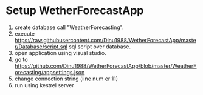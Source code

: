 # Setup WetherForecastApp
01) create database call "WeatherForecasting".
02) execute https://raw.githubusercontent.com/Dinu1988/WetherForecastApp/master/Database/script.sql sql script over database.
03) open application using visual studio.
04) go to https://github.com/Dinu1988/WetherForecastApp/blob/master/WeatherForecasting/appsettings.json 
05) change connection string (line num er 11)
06) run using kestrel server

